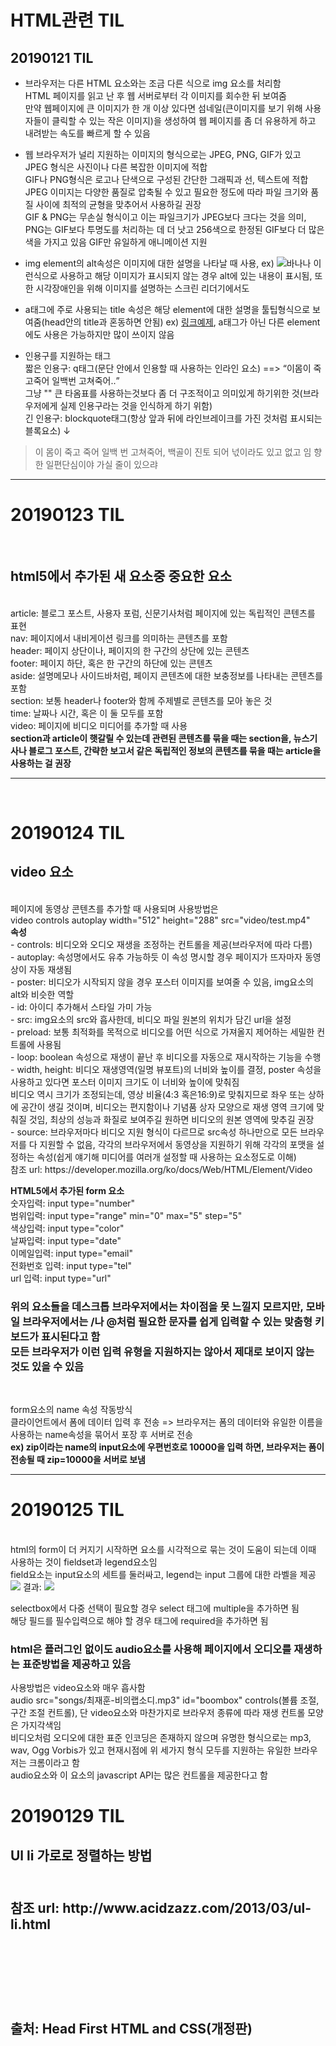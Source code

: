 # HTML관련 TIL
## 20190121 TIL

* 브라우저는 다른 HTML 요소와는 조금 다른 식으로 img 요소를 처리함<br>
HTML 페이지를 읽고 난 후 웹 서버로부터 각 이미지를 회수한 뒤 보여줌<br>
만약 웹페이지에 큰 이미지가 한 개 이상 있다면 섬네일(큰이미지를 보기 위해 사용자들이 클릭할 수 있는 작은 이미지)을 생성하여 웹 페이지를 좀 더 유용하게 하고 내려받는 속도를 빠르게 할 수 있음

* 웹 브라우저가 널리 지원하는 이미지의 형식으로는 JPEG, PNG, GIF가 있고 JPEG 형식은 사진이나 다른 복잡한 이미지에 적합<br>
  GIF나 PNG형식은 로고나 단색으로 구성된 간단한 그래픽과 선, 텍스트에 적합<br>
  JPEG 이미지는 다양한 품질로 압축될 수 있고 필요한 정도에 따라 파일 크기와 품질 사이에 최적의 균형을 맞추어서 사용하길 권장<br>
  GIF & PNG는 무손실 형식이고 이는 파일크기가 JPEG보다 크다는 것을 의미, PNG는 GIF보다 투명도를 처리하는 데 더 낫고 256색으로 한정된 GIF보다 더 많은 색을 가지고 있음 
  GIF만 유일하게 애니메이션 지원<br>
* img element의 alt속성은 이미지에 대한 설명을 나타날 때 사용, ex) <img src="banana.png" alt="바나나"> 이런식으로 사용하고 해당 이미지가 표시되지 않는 경우 alt에 있는 내용이 표시됨, 또한 시각장애인을 위해 이미지를 설명하는 스크린 리더기에서도 <br>

* a태그에 주로 사용되는 title 속성은 해당 element에 대한 설명을 툴팁형식으로 보여줌(head안의 title과 혼동하면 안됨) ex) <a href="#" title="링크예제설명입니다.">링크예제</a>, a태그가 아닌 다른 element에도 사용은 가능하지만 많이 쓰이지 않음<br>

* 인용구를 지원하는 태그<br>
짧은 인용구: q태그(문단 안에서 인용할 때 사용하는 인라인 요소)  ==> <q>이몸이 죽고죽어 일백번 고쳐죽어..</q><br>
그냥 "" 큰 타옴표를 사용하는것보다 좀 더 구조적이고 의미있게 하기위한 것(브라우저에게 실제 인용구라는 것을 인식하게 하기 위함)<br>
긴 인용구: blockquote태그(항상 앞과 뒤에 라인브레이크를 가진 것처럼 표시되는 블록요소) ↓
<blockquote>이 몸이 죽고 죽어 일백 번 고쳐죽어, 백골이 진토 되어 넋이라도 있고 없고 임 향한 일편단심이야 가실 줄이 있으랴</blockquote>
<hr>
<h1>20190123 TIL</h1> <br>
<h2>html5에서 추가된 새 요소중 중요한 요소</h2> <br>
article: 블로그 포스트, 사용자 포럼, 신문기사처럼 페이지에 있는 독립적인 콘텐츠를 표현 <br>
nav:     페이지에서 내비게이션 링크를 의미하는 콘텐츠를 포함 <br>
header:  페이지 상단이나, 페이지의 한 구간의 상단에 있는 콘텐츠 <br>
footer:  페이지 하단, 혹은 한 구간의 하단에 있는 콘텐츠 <br>
aside:   설명메모나 사이드바처럼, 페이지 콘텐츠에 대한 보충정보를 나타내는 콘텐츠를 포함 <br>
section: 보통 header나 footer와 함께 주제별로 콘텐츠를 모아 놓은 것 <br>
time:    날짜나 시간, 혹은 이 둘 모두를 포함 <br>
video:   페이지에 비디오 미디어를 추가할 때 사용 <br>
<strong>section과 article이 햇갈릴 수 있는데 관련된 콘텐츠를 묶을 때는 section을, 뉴스기사나 블로그 포스트, 간략한 보고서 같은 독립적인 정보의 콘텐츠를 묶을 때는 article을 사용하는 걸 권장</strong> <br>
<hr> <br>
<h1>20190124 TIL</h1>
<h2>video 요소</h2><br>
페이지에 동영상 콘텐츠를 추가할 때 사용되며 사용방법은 <br>
video controls autoplay width="512" height="288" src="video/test.mp4" <br>
<strong>속성</strong> <br>
- controls: 비디오와 오디오 재생을 조정하는 컨트롤을 제공(브라우저에 따라 다름)<br>
- autoplay: 속성명에서도 유추 가능하듯 이 속성 명시할 경우 페이지가 뜨자마자 동영상이 자동 재생됨 <br>
- poster: 비디오가 시작되지 않을 경우 포스터 이미지를 보여줄 수 있음, img요소의 alt와 비슷한 역할<br>
- id: 아이디 추가해서 스타일 가미 가능 <br>
- src: img요소의 src와 흡사한데, 비디오 파일 원본의 위치가 담긴 url을 설정 <br>
- preload: 보통 최적화를 목적으로 비디오를 어떤 식으로 가져올지 제어하는 세밀한 컨트롤에 사용됨 <br>
- loop: boolean 속성으로 재생이 끝난 후 비디오를 자동으로 재시작하는 기능을 수행 <br>
- width, height: 비디오 재생영역(일명 뷰포트)의 너비와 높이를 결정, poster 속성을 사용하고 있다면 포스터 이미지 크기도 이 너비와 높이에 맞춰짐<br>
비디오 역시 크기가 조정되는데, 영상 비율(4:3 혹은16:9)로 맞춰지므로 좌우 또는 상하에 공간이 생길 것이며, 비디오는 편지함이나 기념품 상자 모양으로 재생 영역 크기에 맞춰질 것임, 최상의 성능과 화질로 보여주길 원하면 비디오의 원본 영역에 맞추길 권장 <br>
- source: 브라우저마다 비디오 지원 형식이 다르므로 src속성 하나만으로 모든 브라우저를 다 지원할 수 없음, 각각의 브라우저에서 동영상을 지원하기 위해 각각의 포맷을 설정하는 속성(쉽게 얘기해 미디어를 여러개 설정할 때 사용하는 요소정도로 이해) <br>
참조 url: https://developer.mozilla.org/ko/docs/Web/HTML/Element/Video <br>
<p></p>
<strong>HTML5에서 추가된 form 요소</strong> <br>
숫자입력: input type="number" <br>
범위입력: input type="range" min="0" max="5" step="5" <br>
색상입력: input type="color" <br>
날짜입력: input type="date" <br>
이메일입력: input type="email" <br>
전화번호 입력: input type="tel" <br>
url 입력: input type="url" <br>
<h3>위의 요소들을 데스크톱 브라우저에서는 차이점을 못 느낄지 모르지만, 모바일 브라우저에서는 /나 @처럼 필요한 문자를 쉽게 입력할 수 있는 맞춤형 키보드가 표시된다고 함<br>
모든 브라우저가 이런 입력 유형을 지원하지는 않아서 제대로 보이지 않는 것도 있을 수 있음</h3> <br>
<p>
form요소의 name 속성 작동방식 <br>
클라이언트에서 폼에 데이터 입력 후 전송 => 브라우저는 폼의 데이터와 유일한 이름을 사용하는 name속성을 묶어서 포장 후 서버로 전송 <br>
<strong>ex) zip이라는 name의 input요소에 우편번호로 10000을 입력 하면, 브라우저는 폼이 전송될 때 zip=10000을 서버로 보냄</strong> <br>
<hr>
<h1>20190125 TIL</h1> <br>
html의 form이 더 커지기 시작하면 요소를 시각적으로 묶는 것이 도움이 되는데 이때 사용하는 것이 fieldset과 legend요소임 <br>
field요소는 input요소의 세트를 둘러싸고, legend는 input 그룹에 대한 라벨을 제공 <br>
<img src="https://user-images.githubusercontent.com/44331989/51725246-8d5e3e80-20a4-11e9-88d5-da20eb499d21.JPG"> 
결과: <img src="https://user-images.githubusercontent.com/44331989/51725340-f3e35c80-20a4-11e9-841e-474a06d36cd3.JPG"> <br>

selectbox에서 다중 선택이 필요할 경우 select 태그에 multiple을 추가하면 됨 <br>
해당 필드를 필수입력으로 해야 할 경우 태그에 required을 추가하면 됨 <br>
<h3>html은 플러그인 없이도 audio요소를 사용해 페이지에서 오디오를 재생하는 표준방법을 제공하고 있음</h3>
사용방법은 video요소와 매우 흡사함 <br>
audio src="songs/최재훈-비의랩소디.mp3" id="boombox" controls(볼륨 조절, 구간 조절 컨트롤), 단 video요소와 마찬가지로 브라우저 종류에 따라 재생 컨트롤 모양은 가지각색임 <br>
비디오처럼 오디오에 대한 표준 인코딩은 존재하지 않으며 유명한 형식으로는 mp3, wav, Ogg Vorbis가 있고 현재시점에 위 세가지 형식 모두를 지원하는 유일한 브라우저는 크롬이라고 함 <br>audio요소와 이 요소의 javascript API는 많은 컨트롤을 제공한다고 함<br>
<h1>20190129 TIL</h1>	
<h2>Ul li 가로로 정렬하는 방법<h2> <br>
참조 url: http://www.acidzazz.com/2013/03/ul-li.html 
	
  
  
  





<p><br>  
<p><br>
<p><br>
  <strong>출처: Head First HTML and CSS(개정판)</strong>


